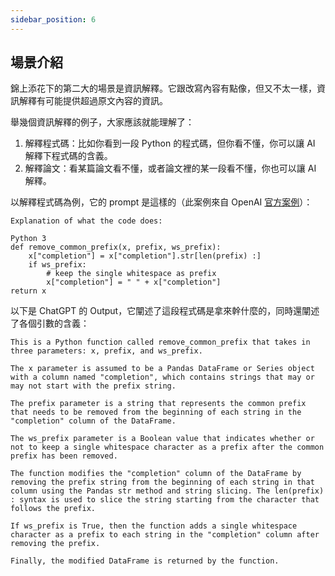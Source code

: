 ```yaml
---
sidebar_position: 6
---
```

<head>
  <script defer="defer" src="https://embed.trydyno.com/embedder.js"></script>
  <link href="https://embed.trydyno.com/embedder.css" rel="stylesheet" />
</head>

## 場景介紹

錦上添花下的第二大的場景是資訊解釋。它跟改寫內容有點像，但又不太一樣，資訊解釋有可能提供超過原文內容的資訊。

舉幾個資訊解釋的例子，大家應該就能理解了：

1. 解釋程式碼：比如你看到一段 Python 的程式碼，但你看不懂，你可以讓 AI 解釋下程式碼的含義。
2. 解釋論文：看某篇論文看不懂，或者論文裡的某一段看不懂，你也可以讓 AI 解釋。

以解釋程式碼為例，它的 prompt 是這樣的（此案例來自 OpenAI [官方案例](https://platform.openai.com/examples/default-python-to-natural-language)）：

```other
Explanation of what the code does:

Python 3 
def remove_common_prefix(x, prefix, ws_prefix): 
    x["completion"] = x["completion"].str[len(prefix) :] 
    if ws_prefix: 
        # keep the single whitespace as prefix 
        x["completion"] = " " + x["completion"] 
return x
```

以下是 ChatGPT 的 Output，它闡述了這段程式碼是拿來幹什麼的，同時還闡述了各個引數的含義：

```other
This is a Python function called remove_common_prefix that takes in three parameters: x, prefix, and ws_prefix.

The x parameter is assumed to be a Pandas DataFrame or Series object with a column named "completion", which contains strings that may or may not start with the prefix string.

The prefix parameter is a string that represents the common prefix that needs to be removed from the beginning of each string in the "completion" column of the DataFrame.

The ws_prefix parameter is a Boolean value that indicates whether or not to keep a single whitespace character as a prefix after the common prefix has been removed.

The function modifies the "completion" column of the DataFrame by removing the prefix string from the beginning of each string in that column using the Pandas str method and string slicing. The len(prefix) : syntax is used to slice the string starting from the character that follows the prefix.

If ws_prefix is True, then the function adds a single whitespace character as a prefix to each string in the "completion" column after removing the prefix.

Finally, the modified DataFrame is returned by the function.
```


